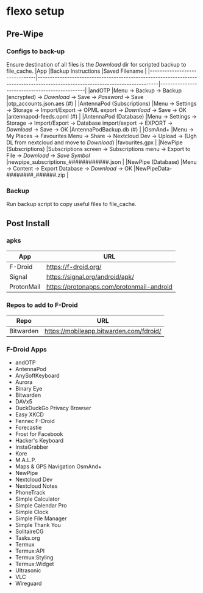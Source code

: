 # flexo setup

## Pre-Wipe

### Configs to back-up
Ensure destination of all files is the *Download* dir for scripted backup to file\_cache.
|App				|Backup Instructions														|Saved Filename					|
|-------------------------------|-------------------------------------------------------------------------------------------------------------------------------|-----------------------------------------------|
|andOTP				|Menu -> Backup -> Backup (encrypted) -> *Download* -> Save -> *Password* -> Save						|otp\_accounts.json.aes (#)			|
|AntennaPod (Subscriptions)	|Menu -> Settings -> Storage -> Import/Export -> OPML export -> *Download* -> Save -> OK					|antennapod-feeds.opml (#)			|
|AntennaPod (Database)		|Menu -> Settings -> Storage -> Import/Export -> Database import/export -> EXPORT -> *Download* -> Save -> OK			|AntennaPodBackup.db (#)			|
|OsmAnd+			|Menu -> My Places -> Favourites Menu -> Share -> Nextcloud Dev -> Upload -> (Ugh DL from nextcloud and move to *Download*)	|favourites.gpx					|
|NewPipe (Subscriptions)	|Subscriptions screen -> Subscriptions menu -> Export to File -> *Download* -> *Save Symbol*					|newpipe\_subscriptions\_############.json	|
|NewPipe (Database)		|Menu -> Content -> Export Database -> *Download* -> OK										|NewPipeData-########\_######.zip		|

### Backup
Run backup script to copy useful files to file_cache.

##  Post Install

### apks
|App		|URL						|
|---------------|-----------------------------------------------|
|F-Droid	|https://f-droid.org/				|
|Signal		|https://signal.org/android/apk/		|
|ProtonMail	|https://protonapps.com/protonmail-android	|

### Repos to add to F-Droid
|Repo		|URL						|
|---------------|-----------------------------------------------|
|Bitwarden	|https://mobileapp.bitwarden.com/fdroid/	|

### F-Droid Apps
- andOTP
- AntennaPod
- AnySoftKeyboard
- Aurora
- Binary Eye
- Bitwarden
- DAVx5
- DuckDuckGo Privacy Browser
- Easy XKCD
- Fennec F-Droid
- Forecastie
- Frost for Facebook
- Hacker's Keyboard
- InstaGrabber
- Kore
- M.A.L.P.
- Maps & GPS Navigation OsmAnd+
- NewPipe
- Nextcloud Dev
- Nextcloud Notes
- PhoneTrack
- Simple Calculator
- Simple Calendar Pro
- Simple Clock
- Simple File Manager
- Simple Thank You
- SolitaireCG
- Tasks.org
- Termux
- Termux:API
- Termux:Styling
- Termux:Widget
- Ultrasonic
- VLC
- Wireguard

